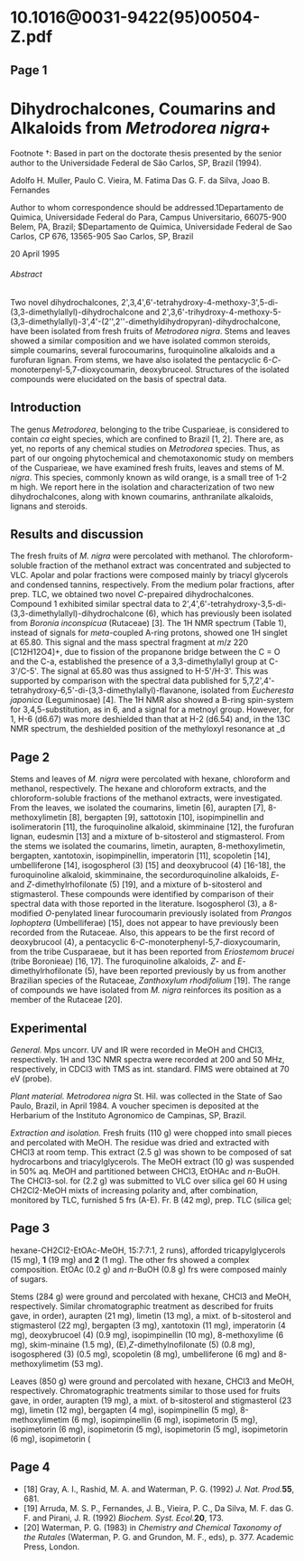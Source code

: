 # 10.1016@0031-9422(95)00504-Z.pdf

## Page 1



# Dihydrochalcones, Coumarins and Alkaloids from _Metrodorea nigra_+
Footnote †: Based in part on the doctorate thesis presented by the senior author to the Universidade Federal de São Carlos, SP, Brazil (1994).

Adolfo H. Muller, Paulo C. Vieira, M. Fatima Das G. F. da Silva, Joao B. Fernandes

Author to whom correspondence should be addressed.1Departamento de Quimica, Universidade Federal do Para, Campus Universitario, 66075-900 Belem, PA, Brazil; $Departamento de Quimica, Universidade Federal de Sao Carlos, CP 676, 13565-905 Sao Carlos, SP, Brazil

20 April 1995

###### Abstract

Two novel dihydrochalcones, 2',3,4',6'-tetrahydroxy-4-methoxy-3',5-di-(3,3-dimethylallyl)-dihydrochalcone and 2',3,6'-trihydroxy-4-methoxy-5-(3,3-dimethylallyl)-3',4'-(2'',2''-dimethyldihydropyran)-dihydrochalcone, have been isolated from fresh fruits of _Metrodorea nigra_. Stems and leaves showed a similar composition and we have isolated common steroids, simple coumarins, several furocoumarins, furoquinoline alkaloids and a furofuran lignan. From stems, we have also isolated the pentacyclic 6-_C_-monoterpenyl-5,7-dioxycoumarin, deoxybruceol. Structures of the isolated compounds were elucidated on the basis of spectral data.

## Introduction

The genus _Metrodorea_, belonging to the tribe Cusparieae, is considered to contain _ca_ eight species, which are confined to Brazil [1, 2]. There are, as yet, no reports of any chemical studies on _Metrodorea_ species. Thus, as part of our ongoing phytochemical and chemotaxonomic study on members of the Cusparieae, we have examined fresh fruits, leaves and stems of M. _nigra_. This species, commonly known as wild orange, is a small tree of 1-2 m high. We report here in the isolation and characterization of two new dihydrochalcones, along with known coumarins, anthranilate alkaloids, lignans and steroids.

## Results and discussion

The fresh fruits of _M. nigra_ were percolated with methanol. The chloroform-soluble fraction of the methanol extract was concentrated and subjected to VLC. Apolar and polar fractions were composed mainly by triacyl glycerols and condensed tannins, respectively. From the medium polar fractions, after prep. TLC, we obtained two novel _C_-prepaired dihydrochalcones. Compound 1 exhibited similar spectral data to 2',4',6'-tetrahydroxy-3,5-di-(3,3-dimethylallyl)-dihydrochalcone (6), which has previously been isolated from _Boronia inconspicua_ (Rutaceae) [3]. The 1H NMR spectrum (Table 1), instead of signals for _meta_-coupled A-ring protons, showed one 1H singlet at 65.80. This signal and the mass spectral fragment at _m_/_z_ 220 [C12H12O4]+, due to fission of the propanone bridge between the C = O and the C-a, established the presence of a 3,3-dimethylallyl group at C-3'/C-5'. The signal at 65.80 was thus assigned to H-5'/H-3'. This was supported by comparison with the spectral data published for 5,7,2',4'-tetrahydroxy-6,5'-di-(3,3-dimethylallyl)-flavanone, isolated from _Eucheresta japonica_ (Leguminosae) [4]. The 1H NMR also showed a B-ring spin-system for 3,4,5-substitution, as in 6, and a signal for a metnoyl group. However, for 1, H-6 (d6.67) was more deshielded than that at H-2 (d6.54) and, in the 13C NMR spectrum, the deshielded position of the methyloxyl resonance at _d

## Page 2

Stems and leaves of _M. nigra_ were percolated with hexane, chloroform and methanol, respectively. The hexane and chloroform extracts, and the chloroform-soluble fractions of the methanol extracts, were investigated. From the leaves, we isolated the coumarins, limetin [6], aurapten [7], 8-methoxylimetin [8], bergapten [9], sattotoxin [10], isopimpinellin and isolimeratorin [11], the furoquinoline alkaloid, skimminaine [12], the furofuran lignan, eudesmin [13] and a mixture of b-sitosterol and stigmasterol. From the stems we isolated the coumarins, limetin, aurapten, 8-methoxylimetin, bergapten, xantotoxin, isopimpinellin, imperatorin [11], scopoletin [14], umbelliferone [14], isogospherol (3) [15] and deoxybrucool (4) [16-18], the furoquinoline alkaloid, skimminaine, the secorduroquinoline alkaloids, _E_- and _Z_-dimethylrhofilonate (5) [19], and a mixture of b-sitosterol and stigmasterol. These compounds were identified by comparison of their spectral data with those reported in the literature. Isogospherol (3), a 8-modified _O_-penylated linear furocoumarin previously isolated from _Prangos lophoptera_ (Umbelliferae) [15], does not appear to have previously been recorded from the Rutaceae. Also, this appears to be the first record of deoxybrucool (4), a pentacyclic 6-_C_-monoterphenyl-5,7-dioxycoumarin, from the tribe Cusparaeae, but it has been reported from _Eriostemom brucei_ (tribe Boronieae) [16, 17]. The furoquinoline alkaloids, _Z_- and _E_-dimethylrhofilonate (5), have been reported previously by us from another Brazilian species of the Rutaceae, _Zanthoxylum rhodifolium_ [19]. The range of compounds we have isolated from _M. nigra_ reinforces its position as a member of the Rutaceae [20].

## Experimental

_General._ Mps uncorr. UV and IR were recorded in MeOH and CHCl3, respectively. 1H and 13C NMR spectra were recorded at 200 and 50 MHz, respectively, in CDCl3 with TMS as int. standard. FIMS were obtained at 70 eV (probe).

_Plant material. Metrodorea nigra_ St. Hil. was collected in the State of Sao Paulo, Brazil, in April 1984. A voucher specimen is deposited at the Herbarium of the Instituto Agronomico de Campinas, SP, Brazil.

_Extraction and isolation._ Fresh fruits (110 g) were chopped into small pieces and percolated with MeOH. The residue was dried and extracted with CHCl3 at room temp. This extract (2.5 g) was shown to be composed of sat hydrocarbons and triacylglycerols. The MeOH extract (10 g) was suspended in 50% aq. MeOH and partitioned between CHCl3, EtOHAc and _n_-BuOH. The CHCl3-sol. for (2.2 g) was submitted to VLC over silica gel 60 H using CH2Cl2-MeOH mixts of increasing polarity and, after combination, monitored by TLC, furnished 5 frs (A-E). Fr. B (42 mg), prep. TLC (silica gel;

## Page 3

hexane-CH2Cl2-EtOAc-MeOH, 15:7:7:1, 2 runs), afforded tricapylglycerols (15 mg), **1** (19 mg) and **2** (1 mg). The other frs showed a complex composition. EtOAc (0.2 g) and _n_-BuOH (0.8 g) frs were composed mainly of sugars.

Stems (284 g) were ground and percolated with hexane, CHCl3 and MeOH, respectively. Similar chromatographic treatment as described for fruits gave, in order), aurapten (21 mg), limetin (13 mg), a mixt. of b-sitosterol and stigmasterol (22 mg), bergapten (3 mg), xantotoxin (11 mg), imperatorin (4 mg), deoxybrucoel (4) (0.9 mg), isopimpinellin (10 mg), 8-methoxylime (6 mg), skim-minaine (1.5 mg), \(E\),_Z_-dimethylnofilonate (5) (0.8 mg), isogosphered (3) (0.5 mg), scopoletin (8 mg), umbelliferone (6 mg) and 8-methoxylimetim (53 mg).

Leaves (850 g) were ground and percolated with hexane, CHCl3 and MeOH, respectively. Chromatographic treatments similar to those used for fruits gave, in order, aurapten (19 mg), a mixt. of b-sitosterol and stigmasterol (23 mg), limetin (12 mg), bergapten (4 mg), isopimpinellin (5 mg), 8-methoxylimetim (6 mg), isopimpinellin (6 mg), isopimetorin (5 mg), isopimetorin (6 mg), isopimetorin (5 mg), isopimetorin (5 mg), isopimetorin (6 mg), isopimetorin (

## Page 4

* [18] Gray, A. I., Rashid, M. A. and Waterman, P. G. (1992) _J. Nat. Prod._**55**, 681.
* [19] Arruda, M. S. P., Fernandes, J. B., Vieira, P. C., Da Silva, M. F. das G. F. and Pirani, J. R. (1992) _Biochem. Syst. Ecol._**20**, 173.
* [20] Waterman, P. G. (1983) in _Chemistry and Chemical Taxonomy of the Rutales_ (Waterman, P. G. and Grundon, M. F., eds), p. 377. Academic Press, London.



